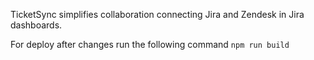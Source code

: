 TicketSync simplifies collaboration connecting Jira and Zendesk in Jira dashboards.

For deploy after changes run the following command
`npm run build`